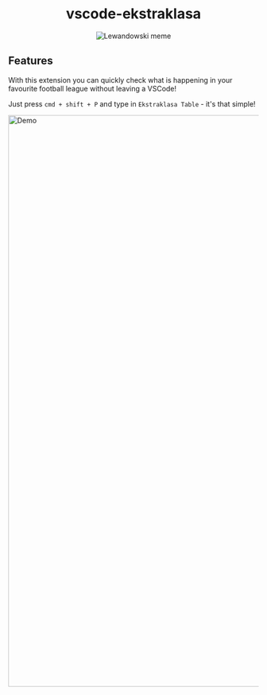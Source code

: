 
<div align="center">
  <h1>vscode-ekstraklasa</h1>
  <img alt="Lewandowski meme"" src="https://github.com/kraleppa/vscode-ekstraklasa/assets/56135216/f626bf49-0554-460c-9f16-f1c72cc58b9a">
</div>


## Features

With this extension you can quickly check what is happening in your favourite football league without leaving a VSCode!

Just press `cmd + shift + P` and type in `Ekstraklasa Table` - it's that simple!

<img width="1150" alt="Demo" src="https://github.com/kraleppa/vscode-ekstraklasa/assets/56135216/9f8e3b46-4084-4568-9cfa-415a540e74bb">

